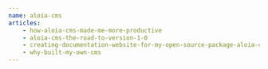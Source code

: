 ```yaml
---
name: aloia-cms
articles:
    - how-aloia-cms-made-me-more-productive
    - aloia-cms-the-road-to-version-1-0
    - creating-documentation-website-for-my-open-source-package-aloia-cms
    - why-built-my-own-cms
---
```


